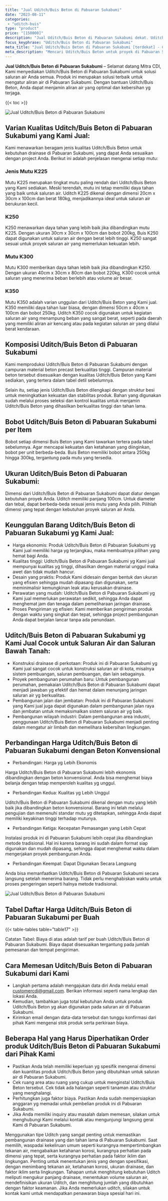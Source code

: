 ```yaml
---
title: "Jual Uditch/Buis Beton di Pabuaran Sukabumi"
date: "2023-08-11"
categories:
 - "uditch-buis"
type: "product"
price: "[150000]"
description: "Jual Uditch/Buis Beton di Pabuaran Sukabumi dekat. Uditch/Buis Beton ini sering diaplikasaikan dalam proyek konstruksi sebagai saluran pembuangan yang kuat dan optimal. Hubungi kami untuk informasi lebih lanjut."
focus_keyphrase: "Uditch/Buis Beton di Pabuaran Sukabumi"
meta_title: "Jual Uditch/Buis Beton di Pabuaran Sukabumi [terdekat] - CDI"
meta_description: "Mencari Uditch/Buis Beton untuk proyek di Pabuaran Sukabumi? Kami menyediakan Uditch/Buis Beton berkualitas untuk konstruksi saluran pembuangan. Dapatkan harga termurah sekarang."
---
```


**Jual Uditch/Buis Beton di Pabuaran Sukabumi** – Selamat datang Mitra CDI, Kami menyediakan Uditch/Buis Beton di Pabuaran Sukabumi untuk solusi saluran air Anda semua. Produk ini merupakan solusi terbaik untuk mengatur aliran air di Pabuaran Sukabumi. Dengan bantuan Uditch/Buis Beton, Anda dapat menjamin aliran air yang optimal dan kebersihan yg terjaga.

{{< toc >}}

![Jual Uditch/Buis Beton di Pabuaran Sukabumi](/images/uditch-buis/uditch-beton-03.jpg)

## Varian Kualitas Uditch/Buis Beton di Pabuaran Sukabumi yang Kami Jual:

Kami menawarkan beragam jenis kualitas Uditch/Buis Beton untuk kebutuhan drainase di Pabuaran Sukabumi, yang dapat Anda sesuaikan dengan project Anda. Berikut ini adalah penjelasan mengenai setiap mutu:

### Jenis Mutu K225

Mutu K225 merupakan tingkat mutu paling rendah dari Uditch/Buis Beton yang Kami sediakan. Meski terendah, mutu ini tetap memiliki daya tahan yang baik untuk saluran air. Uditch K225 dikenal dengan dimensi 20cm x 30cm x 100cm dan berat 180kg, menjadikannya ideal untuk saluran air berukuran kecil.

### K250

K250 menawarkan daya tahan yang lebih baik jika dibandingkan mutu K225. Dengan ukuran 30cm x 30cm x 100cm dan bobot 200kg, Buis K250 dapat digunakan untuk saluran air dengan berat lebih tinggi. K250 sangat sesuai untuk proyek saluran air yang memerlukan kekuatan lebih.

### Mutu K300

Mutu K300 memberikan daya tahan lebih baik jika dibandingkan K250. Dengan ukuran 40cm x 30cm x 80cm dan bobot 220kg, K300 cocok untuk saluran yang menerima beban berlebih atau volume air besar.

### K350

Mutu K350 adalah varian unggulan dari Uditch/Buis Beton yang Kami jual. K350 memiliki daya tahan luar biasa, dengan dimensi 50cm x 40cm x 100cm dan bobot 250kg. Uditch K350 cocok digunakan untuk kegiatan saluran air yang menampung beban yang sangat berat, seperti pada daerah yang memiliki aliran air kencang atau pada kegiatan saluran air yang dilalui berat kendaraan.

## Komposisi Uditch/Buis Beton di Pabuaran Sukabumi

Kami memproduksi Uditch/Buis Beton di Pabuaran Sukabumi dengan campuran material beton precast berkualitas tinggi. Campuran material beton tersebut disesuaikan dengan kualitas Uditch/Buis Beton yang Kami sediakan, yang tertera dalam tabel detil sebelumnya.

Selain itu, setiap jenis Uditch/Buis Beton dilengkapi dengan struktur besi untuk meningkatkan kekuatan dan stabilitas produk. Bahan yang digunakan sudah melalui proses seleksi dan kontrol kualitas untuk menjamin Uditch/Buis Beton yang dihasilkan berkualitas tinggi dan tahan lama.

## Bobot Uditch/Buis Beton di Pabuaran Sukabumi per Item

Bobot setiap dimensi Buis Beton yang Kami tawarkan tertera pada tabel sebelumnya. Agar mencapai kekuatan dan ketahanan yang diinginkan, bobot per unit berbeda-beda. Buis Beton memiliki bobot antara 250kg hingga 300kg, tergantung pada mutu yang tersedia.

## Ukuran Uditch/Buis Beton di Pabuaran Sukabumi:

Dimensi dari Uditch/Buis Beton di Pabuaran Sukabumi dapat diatur dengan kebutuhan proyek Anda. Uditch memiliki panjang 100cm. Untuk diameter dan tebal, dapat berbeda-beda sesuai jenis mutu yang Anda pilih. Pilihlah dimensi yang tepat dengan kebutuhan proyek saluran air Anda.

## Keunggulan Barang Uditch/Buis Beton di Pabuaran Sukabumi yg Kami Jual:

*   Harga ekonomis: Produk Uditch/Buis Beton di Pabuaran Sukabumi yg Kami jual memiliki harga yg terjangkau, maka membuatnya pilihan yang hemat bagi Anda.
*   Kualitas tinggi: Uditch/Buis Beton di Pabuaran Sukabumi yg Kami jual mempunyai kualitas yg tinggi, dihasilkan dengan material unggul maka awet dan tidak mudah hancur.
*   Desain yang praktis: Produk Kami didesain dengan bentuk dan ukuran yang efisien sehingga mudah dipasang dan digunakan, serta meminimalisir kemungkinan leak atau kerusakan drainase.
*   Perawatan yang mudah: Uditch/Buis Beton di Pabuaran Sukabumi yg Kami jual memerlukan perawatan sedikit, sehingga Anda dapat menghemat jam dan tenaga dalam pemeliharaan jaringan drainase.
*   Proses Pengiriman yg efisien: Kami memberikan pengiriman produk dengan waktu yang singkat dan tepat, sehingga project pembangunan Anda dapat berjalan lancar tanpa ada penundaan.

## Uditch/Buis Beton di Pabuaran Sukabumi yg Kami Jual Cocok untuk Saluran Air dan Saluran Bawah Tanah:

*   Konstruksi drainase di perkotaan: Produk ini di Pabuaran Sukabumi yg Kami jual sangat cocok untuk konstruksi saluran air di kota, misalnya sistem pembuangan, saluran pembuangan, dan lain sebagainya.
*   Proyek pembangunan perumahan baru: Untuk pembangunan perumahan, pemakaian Uditch/Buis Beton di Pabuaran Sukabumi dapat menjadi jawaban yg efektif dan hemat dalam menunjang jaringan saluran air yg berkualitas.
*   Pembangunan jalan dan jembatan: Produk ini di Pabuaran Sukabumi yang Kami jual juga dapat digunakan dalam pembangunan jalan raya dan jembatan untuk memaksimalkan sistem saluran air yg baik.
*   Pembangunan wilayah industri: Dalam pembangunan area industri, penggunaan Uditch/Buis Beton di Pabuaran Sukabumi menjadi penting dalam mengatur air limbah dan memelihara kebersihan lingkungan.

## Perbandingan Harga Uditch/Buis Beton di Pabuaran Sukabumi dengan Beton Konvensional

*   Perbandingan: Harga yg Lebih Ekonomis

Harga Uditch/Buis Beton di Pabuaran Sukabumi lebih ekonomis dibandingkan dengan beton konvensional. Anda bisa menghemat biaya belanja dengan tetap memperoleh kualitas yg unggul.
*   Perbandingan Kedua: Kualitas yg Lebih Unggul

Uditch/Buis Beton di Pabuaran Sukabumi dikenal dengan mutu yang lebih baik jika dibandingkan beton konvensional. Barang ini telah melalui pengujian dan memenuhi standar mutu yg ditetapkan, sehingga Anda dapat memiliki keyakinan tinggi terhadap mutunya.
*   Perbandingan Ketiga: Kecepatan Pemasangan yang Lebih Cepat

Instalasi produk ini di Pabuaran Sukabumi lebih cepat jika dibandingkan metode tradisional. Hal ini karena barang ini sudah dalam format siap digunakan dan mudah dipasang, sehingga dapat menghemat waktu dalam mengerjakan proyek pembangunan Anda.
*   Perbandingan Keempat: Dapat Digunakan Secara Langsung

Anda bisa memanfaatkan Uditch/Buis Beton di Pabuaran Sukabumi secara langsung setelah menerima barang. Tidak perlu menghabiskan waktu untuk proses pengeringan seperti halnya metode tradisional.

![Jual Uditch/Buis Beton di Pabuaran Sukabumi](/images/uditch-buis/buis-beton-12.jpg)

## Tabel Daftar Harga Uditch/Buis Beton di Pabuaran Sukabumi per Buah

{{< table-tables table="table17" >}}

Catatan Tabel: Biaya di atas adalah tarif per buah Uditch/Buis Beton di Pabuaran Sukabumi. Biaya dapat disesuaikan tergantung pada jumlah pemesanan dan tempat pengiriman.

## Cara Memesan Uditch/Buis Beton di Pabuaran Sukabumi dari Kami

*   Langkah pertama adalah mengajukan data diri Anda melalui email customercdi@gmail.com. Berikan informasi seperti nama lengkap dan lokasi Anda.
*   Kemudian, tambahkan juga total kebutuhan Anda untuk produk Uditch/Buis Beton yg akan digunakan pada saluran air di Pabuaran Sukabumi.
*   Kirimkan email dengan data-data tersebut dan tunggu konfirmasi dari pihak Kami mengenai stok produk serta perkiraan biaya.

## Beberapa Hal yang Harus Diperhatikan Order produk Uditch/Buis Beton di Pabuaran Sukabumi dari Pihak Kami

*   Pastikan Anda telah memiliki keperluan yg spesifik mengenai dimensi dan kuantitas produk Uditch/Buis Beton yang dibutuhkan untuk saluran air di Pabuaran Sukabumi.
*   Cek ruang area atau ruang yang cukup untuk menginstal Uditch/Buis Beton tersebut. Cek tidak ada halangan seperti tanaman atau struktur yang menghalangi.
*   Perhitungkan juga faktor biaya. Pastikan Anda sudah mempersiapkan anggaran yg memadai untuk pembelian produk ini di Pabuaran Sukabumi.
*   Jika Anda memiliki inquiry atau masalah dalam memesan, silakan untuk menghubungi Kami melalui kontak atau mengunjungi langsung gerai Kami di Pabuaran Sukabumi.

Menggunakan tipe Uditch yang sangat penting untuk memastikan pembangunan drainase yang dan tahan lama di Pabuaran Sukabumi. Saat memilih, waspadai kekeliruan umum seperti kurangnya mempertimbangkan tekanan air, mengabaikan ketahanan korosi, kurangnya perhatian pada dimensi yang tepat, serta kurangnya perhatian pada faktor iklim dan lingkungan. Penting untuk menentukan jenis yang dengan spesifikasi, dengan menimbang tekanan air, ketahanan korosi, ukuran drainase, dan faktor iklim serta lingkungan. Tahapan untuk menghitung kebutuhan Uditch meliputi mengukur panjang drainase, menentukan volume saluran air, mendefinisikan ukuran Uditch, dan menghitung jumlah yang dibutuhkan dengan faktor keamanan. Jika Anda memerlukan uditch, silakan untuk kontak kami untuk mendapatkan penawaran biaya spesial hari ini.